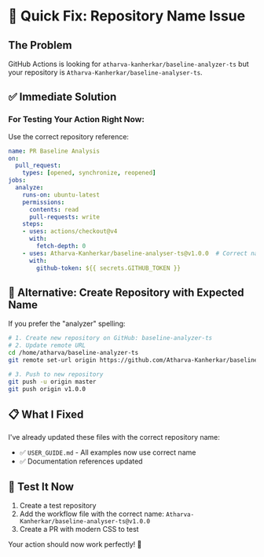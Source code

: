 # 🚨 Quick Fix: Repository Name Issue

## The Problem
GitHub Actions is looking for `atharva-kanherkar/baseline-analyzer-ts` but your repository is `Atharva-Kanherkar/baseline-analyser-ts`.

## ✅ Immediate Solution

### For Testing Your Action Right Now:

Use the correct repository reference:

```yaml
name: PR Baseline Analysis
on:
  pull_request:
    types: [opened, synchronize, reopened]
jobs:
  analyze:
    runs-on: ubuntu-latest
    permissions:
      contents: read
      pull-requests: write
    steps:
    - uses: actions/checkout@v4
      with:
        fetch-depth: 0
    - uses: Atharva-Kanherkar/baseline-analyser-ts@v1.0.0  # Correct name!
      with:
        github-token: ${{ secrets.GITHUB_TOKEN }}
```

## 🔧 Alternative: Create Repository with Expected Name

If you prefer the "analyzer" spelling:

```bash
# 1. Create new repository on GitHub: baseline-analyzer-ts
# 2. Update remote URL
cd /home/atharva/baseline-analyzer-ts
git remote set-url origin https://github.com/Atharva-Kanherkar/baseline-analyzer-ts.git

# 3. Push to new repository
git push -u origin master
git push origin v1.0.0
```

## 📋 What I Fixed

I've already updated these files with the correct repository name:
- ✅ `USER_GUIDE.md` - All examples now use correct name
- ✅ Documentation references updated

## 🧪 Test It Now

1. Create a test repository
2. Add the workflow file with the correct name: `Atharva-Kanherkar/baseline-analyser-ts@v1.0.0`
3. Create a PR with modern CSS to test

Your action should now work perfectly! 🚀
